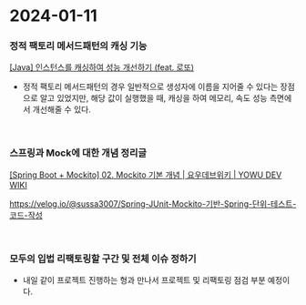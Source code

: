 # 2024-01-11

### 정적 팩토리 메서드패턴의 캐싱 기능

[[Java] 인스턴스를 캐싱하여 성능 개선하기 (feat. 로또)](https://steadyjay.tistory.com/15)

- 정적 팩토리 메서드패턴의 경우 일반적으로 생성자에 이름을 지어줄 수 있다는 장점으로 알고 있었지만, 해당 값이 실행했을 때, 캐싱을 하여 메모리, 속도 성능 측면에서 개선해줄 수 있다. 

<br>

### 스프링과 Mock에 대한 개념 정리글

[[Spring Boot + Mockito] 02. Mockito 기본 개념 | 요우데브위키 | YOWU DEV WIKI](https://wiki.yowu.dev/ko/dev/Mockito/Spring-Boot-Mockito-Series/2-Mockito-basic-concepts)

https://velog.io/@sussa3007/Spring-JUnit-Mockito-기반-Spring-단위-테스트-코드-작성

<br>

### 모두의 입법 리팩토링할 구간 및 전체 이슈 정하기

- 내일 같이 프로젝트 진행하는 형과 만나서 프로젝트 및 리팩토링 점검 부분 예정이다.


